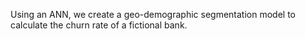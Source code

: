Using an ANN, we create a geo-demographic segmentation model to calculate the churn rate of a fictional bank.
